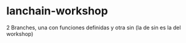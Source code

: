 # lanchain-workshop


2 Branches, una con funciones definidas y otra sin (la de sin es la del workshop)